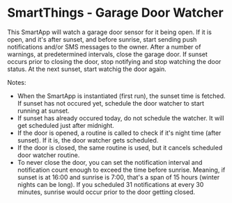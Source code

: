 # SmartThings - Garage Door Watcher

This SmartApp will watch a garage door sensor for it being open. If it is open, and it's after sunset, and before sunrise,
start sending push notifications and/or SMS messages to the owner. After a number of warnings, at predetermined  intervals,
close the garage door. If sunset occurs prior to closing the door, stop notifying and stop watching the door status. At the
next sunset, start watchig the door again.

Notes:
- When the SmartApp is instantiated (first run), the sunset time is fetched. If sunset has not occured yet, schedule the
  door watcher to start running at sunset.
- If sunset has already occured today, do not schedule the watcher. It will get scheduled just after midnight.
- If the door is opened, a routine is called to check if it's night time (after sunset). If it is, the door watcher
  gets scheduled.
- If the door is closed, the same routine is used, but it cancels scheduled door watcher routine.
- To never close the door, you can set the notification interval and notification count enough to exceed the time
  before sunrise. Meaning, if sunset is at 16:00 and sunrise is 7:00, that's a span of 15 hours (winter nights can be long).
  If you scheduled 31 notifications at every 30 minutes, sunrise would occur prior to the door getting closed.
  
